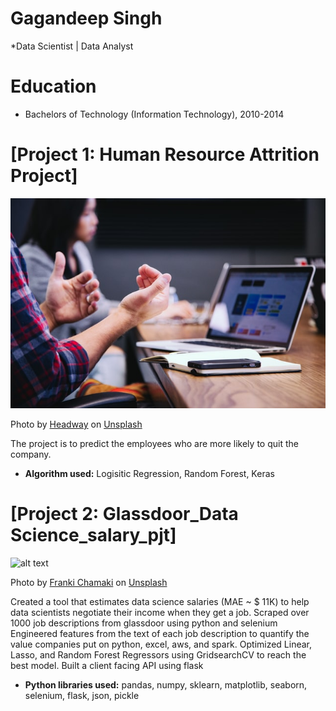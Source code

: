 # Gagandeep Singh
*Data Scientist | Data Analyst

# Education
* Bachelors of Technology (Information Technology), 2010-2014

# [Project 1: Human Resource Attrition Project]
![alt text](headway-5QgIuuBxKwM-unsplash.jpg)

Photo by <a href="https://unsplash.com/@headwayio?utm_source=unsplash&utm_medium=referral&utm_content=creditCopyText">Headway</a> on <a href="https://unsplash.com/s/photos/human-resources?utm_source=unsplash&utm_medium=referral&utm_content=creditCopyText">Unsplash</a>
  
The project is to predict the employees who are more likely to quit the company.
* **Algorithm used:** Logisitic Regression, Random Forest, Keras

# [Project 2: Glassdoor_Data Science_salary_pjt]
![alt text](eadway-5QgIuuBxKwM-unsplash.jpg)

Photo by <a href="https://unsplash.com/@franki?utm_source=unsplash&utm_medium=referral&utm_content=creditCopyText">Franki Chamaki</a> on <a href="https://unsplash.com/s/photos/data-science?utm_source=unsplash&utm_medium=referral&utm_content=creditCopyText">Unsplash</a>
  
Created a tool that estimates data science salaries (MAE ~ $ 11K) to help data scientists negotiate their income when they get a job.
Scraped over 1000 job descriptions from glassdoor using python and selenium
Engineered features from the text of each job description to quantify the value companies put on python, excel, aws, and spark.
Optimized Linear, Lasso, and Random Forest Regressors using GridsearchCV to reach the best model.
Built a client facing API using flask

* **Python libraries used:** pandas, numpy, sklearn, matplotlib, seaborn, selenium, flask, json, pickle
